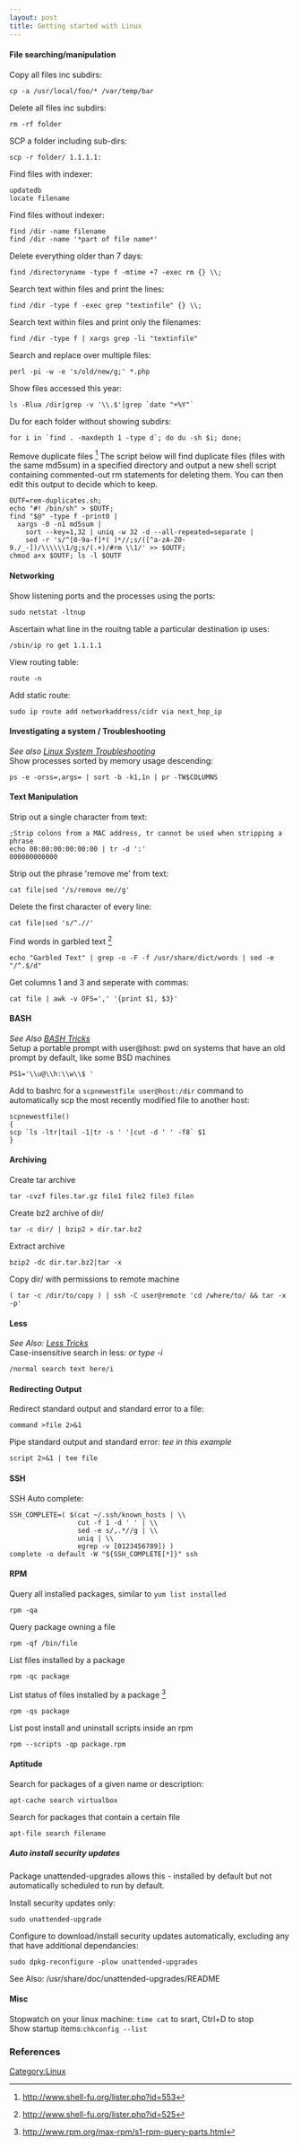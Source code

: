 ```yaml
---
layout: post 
title: Getting started with Linux
---
```


#### File searching/manipulation

Copy all files inc subdirs:

    cp -a /usr/local/foo/* /var/temp/bar

Delete all files inc subdirs:

    rm -rf folder

SCP a folder including sub-dirs:

    scp -r folder/ 1.1.1.1:

Find files with indexer:

    updatedb
    locate filename

Find files without indexer:

    find /dir -name filename
    find /dir -name '*part of file name*'

Delete everything older than 7 days:

    find /directoryname -type f -mtime +7 -exec rm {} \\;

Search text within files and print the lines:

    find /dir -type f -exec grep "textinfile" {} \\;

Search text within files and print only the filenames:

    find /dir -type f | xargs grep -li "textinfile"

Search and replace over multiple files:

    perl -pi -w -e 's/old/new/g;' *.php

Show files accessed this year:

    ls -Rlua /dir|grep -v '\\.$'|grep `date "+%Y"`

Du for each folder without showing subdirs:

    for i in `find . -maxdepth 1 -type d`; do du -sh $i; done;

Remove duplicate files [^1] The script below will find duplicate files
(files with the same md5sum) in a specified directory and output a new
shell script containing commented-out rm statements for deleting them.
You can then edit this output to decide which to keep.

    OUTF=rem-duplicates.sh;
    echo "#! /bin/sh" > $OUTF;
    find "$@" -type f -print0 |
      xargs -0 -n1 md5sum |
        sort --key=1,32 | uniq -w 32 -d --all-repeated=separate |
        sed -r 's/^[0-9a-f]*( )*//;s/([^a-zA-Z0-9./_-])/\\\\\\1/g;s/(.+)/#rm \\1/' >> $OUTF;
    chmod a+x $OUTF; ls -l $OUTF

#### Networking

Show listening ports and the processes using the ports:

    sudo netstat -ltnup

Ascertain what line in the rouitng table a particular destination ip
uses:

    /sbin/ip ro get 1.1.1.1

View routing table:

    route -n

Add static route:

    sudo ip route add networkaddress/cidr via next_hop_ip

#### Investigating a system / Troubleshooting

*See also [Linux System
Troubleshooting](Linux_System_Troubleshooting "wikilink")*\
Show processes sorted by memory usage descending:

    ps -e -orss=,args= | sort -b -k1,1n | pr -TW$COLUMNS

#### Text Manipulation

Strip out a single character from text:

    ;Strip colons from a MAC address, tr cannot be used when stripping a phrase
    echo 00:00:00:00:00:00 | tr -d ':'
    000000000000

Strip out the phrase \'remove me\' from text:

    cat file|sed '/s/remove me//g'

Delete the first character of every line:

    cat file|sed 's/^.//'

Find words in garbled text [^2]

    echo "Garbled Text" | grep -o -F -f /usr/share/dict/words | sed -e "/^.$/d"

Get columns 1 and 3 and seperate with commas:

    cat file | awk -v OFS=',' '{print $1, $3}'

#### BASH

*See Also [BASH Tricks](BASH_Tricks "wikilink")*\
Setup a portable prompt with user\@host: pwd on systems that have an old
prompt by default, like some BSD machines

    PS1='\\u@\\h:\\w\\$ '

Add to bashrc for a `scpnewestfile user@host:/dir` command to
automatically scp the most recently modified file to another host:

    scpnewestfile()
    {
    scp `ls -ltr|tail -1|tr -s ' '|cut -d ' ' -f8` $1
    }

#### Archiving

Create tar archive

    tar -cvzf files.tar.gz file1 file2 file3 filen

Create bz2 archive of dir/

    tar -c dir/ | bzip2 > dir.tar.bz2

Extract archive

    bzip2 -dc dir.tar.bz2|tar -x

Copy dir/ with permissions to remote machine

    ( tar -c /dir/to/copy ) | ssh -C user@remote 'cd /where/to/ && tar -x -p'

#### Less

*See Also: [Less Tricks](Less_Tricks "wikilink")*\
Case-insensitive search in less: *or type -i*

    /normal search text here/i

#### Redirecting Output

Redirect standard output and standard error to a file:

    command >file 2>&1

Pipe standard output and standard error: *tee in this example*

    script 2>&1 | tee file

#### SSH

SSH Auto complete:

    SSH_COMPLETE=( $(cat ~/.ssh/known_hosts | \\
                     cut -f 1 -d ' ' | \\
                     sed -e s/,.*//g | \\
                     uniq | \\
                     egrep -v [0123456789]) )
    complete -o default -W "${SSH_COMPLETE[*]}" ssh

#### RPM

Query all installed packages, similar to `yum list installed`

    rpm -qa

Query package owning a file

    rpm -qf /bin/file

List files installed by a package

    rpm -qc package

List status of files installed by a package [^3]

    rpm -qs package

List post install and uninstall scripts inside an rpm

    rpm --scripts -qp package.rpm

#### Aptitude

Search for packages of a given name or description:

    apt-cache search virtualbox

Search for packages that contain a certain file

    apt-file search filename

##### Auto install security updates

Package unattended-upgrades allows this - installed by default but not
automatically scheduled to run by default.

Install security updates only:

    sudo unattended-upgrade

Configure to download/install security updates automatically, excluding
any that have additional dependancies:

    sudo dpkg-reconfigure -plow unattended-upgrades

See Also: /usr/share/doc/unattended-upgrades/README

#### Misc

Stopwatch on your linux machine: `time cat` to srart, Ctrl+D to stop\
Show startup items:`chkconfig --list`

### References

<references/>

[Category:Linux](Category:Linux "wikilink")

[^1]: <http://www.shell-fu.org/lister.php?id=553>

[^2]: <http://www.shell-fu.org/lister.php?id=525>

[^3]: <http://www.rpm.org/max-rpm/s1-rpm-query-parts.html>
